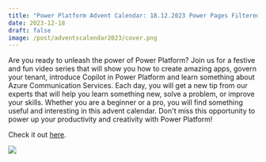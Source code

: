 ```yaml
---
title: "Power Platform Advent Calendar: 18.12.2023 Power Pages Filtered Lists"
date: 2023-12-18
draft: false
image: /post/adventscalendar2023/cover.png
---
```


Are you ready to unleash the power of Power Platform? Join us for a festive and fun video series that will show you how to create amazing apps, govern your tenant, introduce Copilot in Power Platform and learn something about Azure Communication Services. Each day, you will get a new tip from our experts that will help you learn something new, solve a problem, or improve your skills. Whether you are a beginner or a pro, you will find something useful and interesting in this advent calendar. Don't miss this opportunity to power up your productivity and creativity with Power Platform!

Check it out [here](https://youtu.be/nwqBRN4edKc).

[![](video.png)](https://youtu.be/nwqBRN4edKc)